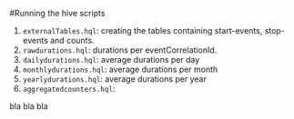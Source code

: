 #Running the hive scripts

1. `externalTables.hql`: creating the tables containing start-events, stop-events and counts.
2. `rawdurations.hql`: durations per eventCorrelationId.
3. `dailydurations.hql`: average durations per day
4. `monthlydurations.hql`: average durations per month
5. `yearlydurations.hql`: average durations per year
6. `aggregatedcounters.hql`:

bla bla bla